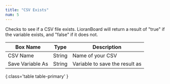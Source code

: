 ```yaml
---
title: "CSV Exists"
num: 5
---
```


Checks to see if a CSV file exists. LioranBoard will return a result of "true" if the variable exists, and "false" if it does not.

| Box Name | Type | Description | 
|-------|--------|--------|
|CSV Name|String|Name of your CSV
|Save Variable As|String|Variable to save the result as
{:class='table table-primary' }









